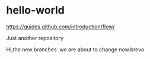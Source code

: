 # hello-world
https://guides.github.com/introduction/flow/

Just another repository

Hi,the new branches .we are about to change now.brevo
